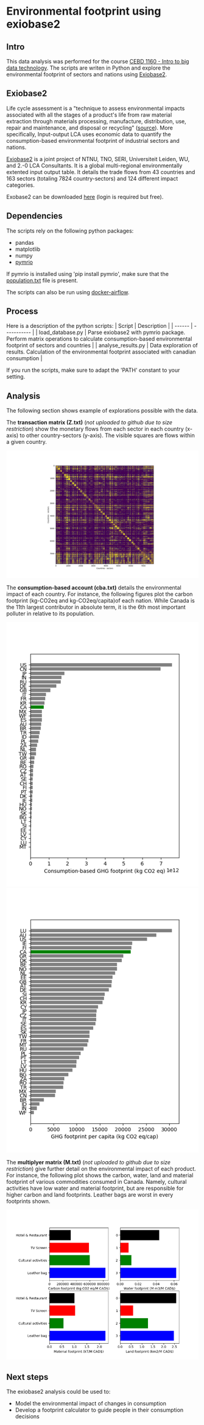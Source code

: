 # Environmental footprint using exiobase2
## Intro
This data analysis was performed for the course 
[CEBD 1160 - Intro to big data technology](https://www.concordia.ca/cce/courses/details.html?subject=CEBD&catalog_number=1160). The scripts are writen in Python and explore the environmental footprint of sectors and nations using [Exiobase2](https://www.exiobase.eu/index.php/data-download/exiobase2-year-2007-full-data-set).

## Exiobase2
Life cycle assessment is a "technique to assess environmental impacts associated with all the stages of a product's 
life from raw material extraction through materials processing, manufacture, distribution, use, repair and maintenance,
 and disposal or recycling" ([source](https://en.wikipedia.org/wiki/Life-cycle_assessment)). More specifically, Input-output LCA uses economic data to quantify the consumption-based environmental footprint of industrial sectors and nations.  

[Exiobase2](https://www.exiobase.eu/index.php/data-download/exiobase2-year-2007-full-data-set) is a joint project of NTNU, TNO, SERI, Universiteit Leiden, WU, and 2.-0 LCA Consultants. It is a global multi-regional environmentally extented input output table. It details the trade flows from 43 countries and 163 sectors (totaling 7824 country-sectors) and 124 different impact categories.

Exobase2 can be downloaded [here](https://www.exiobase.eu/index.php/data-download/exiobase2-year-2007-full-data-set) (login is required but free).

## Dependencies

The scripts rely on the following python packages:

- pandas
- matplotlib 
- numpy
- [pymrio](https://github.com/konstantinstadler/pymrio)

If pymrio is installed using 'pip install pymrio', make sure that the [population.txt](https://github.com/konstantinstadler/pymrio/tree/master/pymrio/mrio_models/exio20/misc) file is present.

The scripts can also be run using [docker-airflow](https://github.com/konstantinstadler/pymrio).

## Process
Here is a description of the python scripts:
| Script | Description |
| ------ | ----------- |
| load_database.py | Parse exiobase2 with pymrio package. Perform matrix operations to calculate consumption-based 
environmental footprint of sectors and countries |
| analyse_results.py | Data exploration of results. Calculation of the environmental footprint associated with 
canadian consumption |

If you run the scripts, make sure to adapt the 'PATH' constant to your setting.

## Analysis
The following section shows example of explorations possible with the data.

The **transaction matrix (Z.txt)** (*not uploaded to github due to size restriction*) show the monetary flows from each sector in each country (x-axis) 
to other country-sectors (y-axis). The visible squares are flows within a given country.

![fig4.png](https://github.com/julienfbeaulieu/cebd1160/blob/master/fig4.png)

The **consumption-based account (cba.txt)** details the environmental impact of each country.
For instance, the following figures plot the carbon footprint (kg-CO2eq and kg-CO2eq/capita)of each 
nation. While Canada is the 11th largest contributor in absolute term, it is the 6th most important 
polluter in relative to its population.

![fig1.png](https://github.com/julienfbeaulieu/cebd1160/blob/master/fig1.png)
![fig2.png](https://github.com/julienfbeaulieu/cebd1160/blob/master/fig2.png)

The **multiplyer matrix (M.txt)** (*not uploaded to github due to size restriction*) give further
detail on the environmental impact of each product. For instance, the following plot shows the
carbon, water, land and material footprint of various commodities consumed in Canada. Namely, cultural
activities have low water and material footprint, but are responsible for higher carbon and land
footprints. Leather bags are worst in every footprints shown.

![fig3.png](https://github.com/julienfbeaulieu/cebd1160/blob/master/fig3.png)

## Next steps

The exiobase2 analysis could be used to:
+ Model the environmental impact of changes in consumption
+ Develop a footprint calculator to guide people in their consumption decisions